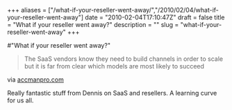 +++
aliases = ["/what-if-your-reseller-went-away/","/2010/02/04/what-if-your-reseller-went-away"]
date = "2010-02-04T17:10:47Z"
draft = false
title = "What if your reseller went away?"
description = ""
slug = "what-if-your-reseller-went-away"
+++

#"What if your reseller went away?"


 <div class="posterous_bookmarklet_entry">
 <blockquote class="posterous_short_quote">The SaaS vendors know they need to build channels in order to scale but it is far from clear which models are most likely to succeed</blockquote>

<div class="posterous_quote_citation">via <a href="http://www.accmanpro.com/2010/02/04/what-if-your-reseller-went-away/?utm_campaign=WP%20to%20Twitter&amp;utm_medium=twitter&amp;utm_source=twitter">accmanpro.com</a></div>
 <p>Really fantastic stuff from Dennis on SaaS and resellers. A learning curve for us all.</p></div>
 